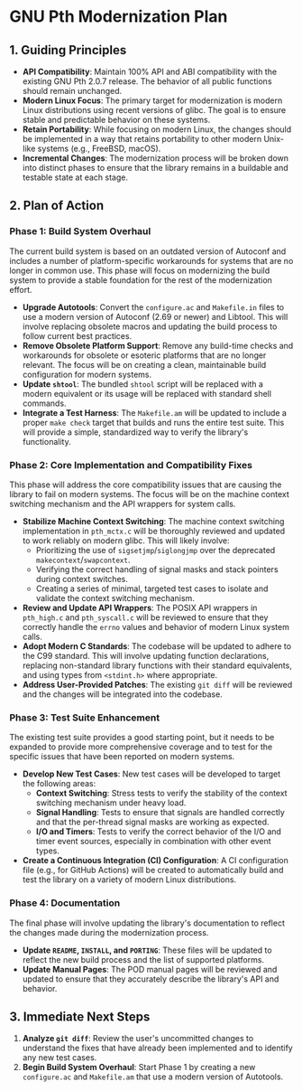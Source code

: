 # GNU Pth Modernization Plan

## 1. Guiding Principles

- **API Compatibility**: Maintain 100% API and ABI compatibility with the existing GNU Pth 2.0.7 release. The behavior of all public functions should remain unchanged.
- **Modern Linux Focus**: The primary target for modernization is modern Linux distributions using recent versions of glibc. The goal is to ensure stable and predictable behavior on these systems.
- **Retain Portability**: While focusing on modern Linux, the changes should be implemented in a way that retains portability to other modern Unix-like systems (e.g., FreeBSD, macOS).
- **Incremental Changes**: The modernization process will be broken down into distinct phases to ensure that the library remains in a buildable and testable state at each stage.

## 2. Plan of Action

### Phase 1: Build System Overhaul

The current build system is based on an outdated version of Autoconf and includes a number of platform-specific workarounds for systems that are no longer in common use. This phase will focus on modernizing the build system to provide a stable foundation for the rest of the modernization effort.

- **Upgrade Autotools**: Convert the `configure.ac` and `Makefile.in` files to use a modern version of Autoconf (2.69 or newer) and Libtool. This will involve replacing obsolete macros and updating the build process to follow current best practices.
- **Remove Obsolete Platform Support**: Remove any build-time checks and workarounds for obsolete or esoteric platforms that are no longer relevant. The focus will be on creating a clean, maintainable build configuration for modern systems.
- **Update `shtool`**: The bundled `shtool` script will be replaced with a modern equivalent or its usage will be replaced with standard shell commands.
- **Integrate a Test Harness**: The `Makefile.am` will be updated to include a proper `make check` target that builds and runs the entire test suite. This will provide a simple, standardized way to verify the library's functionality.

### Phase 2: Core Implementation and Compatibility Fixes

This phase will address the core compatibility issues that are causing the library to fail on modern systems. The focus will be on the machine context switching mechanism and the API wrappers for system calls.

- **Stabilize Machine Context Switching**: The machine context switching implementation in `pth_mctx.c` will be thoroughly reviewed and updated to work reliably on modern glibc. This will likely involve:
    - Prioritizing the use of `sigsetjmp`/`siglongjmp` over the deprecated `makecontext`/`swapcontext`.
    - Verifying the correct handling of signal masks and stack pointers during context switches.
    - Creating a series of minimal, targeted test cases to isolate and validate the context switching mechanism.
- **Review and Update API Wrappers**: The POSIX API wrappers in `pth_high.c` and `pth_syscall.c` will be reviewed to ensure that they correctly handle the `errno` values and behavior of modern Linux system calls.
- **Adopt Modern C Standards**: The codebase will be updated to adhere to the C99 standard. This will involve updating function declarations, replacing non-standard library functions with their standard equivalents, and using types from `<stdint.h>` where appropriate.
- **Address User-Provided Patches**: The existing `git diff` will be reviewed and the changes will be integrated into the codebase.

### Phase 3: Test Suite Enhancement

The existing test suite provides a good starting point, but it needs to be expanded to provide more comprehensive coverage and to test for the specific issues that have been reported on modern systems.

- **Develop New Test Cases**: New test cases will be developed to target the following areas:
    - **Context Switching**: Stress tests to verify the stability of the context switching mechanism under heavy load.
    - **Signal Handling**: Tests to ensure that signals are handled correctly and that the per-thread signal masks are working as expected.
    - **I/O and Timers**: Tests to verify the correct behavior of the I/O and timer event sources, especially in combination with other event types.
- **Create a Continuous Integration (CI) Configuration**: A CI configuration file (e.g., for GitHub Actions) will be created to automatically build and test the library on a variety of modern Linux distributions.

### Phase 4: Documentation

The final phase will involve updating the library's documentation to reflect the changes made during the modernization process.

- **Update `README`, `INSTALL`, and `PORTING`**: These files will be updated to reflect the new build process and the list of supported platforms.
- **Update Manual Pages**: The POD manual pages will be reviewed and updated to ensure that they accurately describe the library's API and behavior.

## 3. Immediate Next Steps

1.  **Analyze `git diff`**: Review the user's uncommitted changes to understand the fixes that have already been implemented and to identify any new test cases.
2.  **Begin Build System Overhaul**: Start Phase 1 by creating a new `configure.ac` and `Makefile.am` that use a modern version of Autotools.

